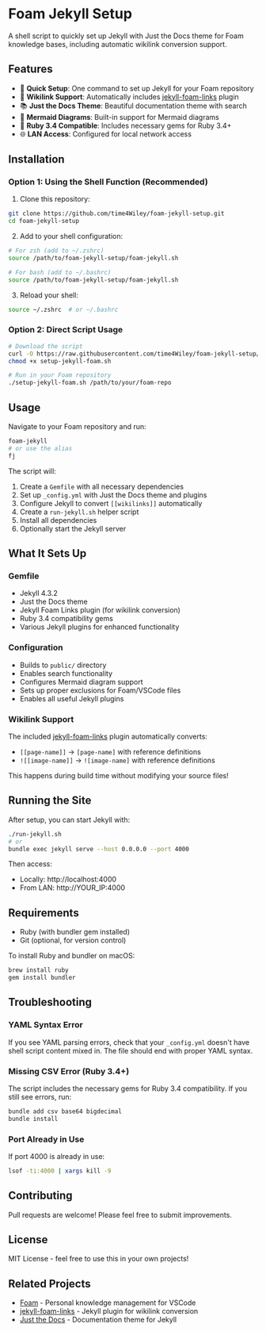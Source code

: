 # Foam Jekyll Setup

A shell script to quickly set up Jekyll with Just the Docs theme for Foam knowledge bases, including automatic wikilink conversion support.

## Features

- 🚀 **Quick Setup**: One command to set up Jekyll for your Foam repository
- 🔗 **Wikilink Support**: Automatically includes [jekyll-foam-links](https://github.com/time4Wiley/jekyll-foam-links) plugin
- 📚 **Just the Docs Theme**: Beautiful documentation theme with search
- 🎨 **Mermaid Diagrams**: Built-in support for Mermaid diagrams
- 💎 **Ruby 3.4 Compatible**: Includes necessary gems for Ruby 3.4+
- 🌐 **LAN Access**: Configured for local network access

## Installation

### Option 1: Using the Shell Function (Recommended)

1. Clone this repository:
```bash
git clone https://github.com/time4Wiley/foam-jekyll-setup.git
cd foam-jekyll-setup
```

2. Add to your shell configuration:
```bash
# For zsh (add to ~/.zshrc)
source /path/to/foam-jekyll-setup/foam-jekyll.sh

# For bash (add to ~/.bashrc)
source /path/to/foam-jekyll-setup/foam-jekyll.sh
```

3. Reload your shell:
```bash
source ~/.zshrc  # or ~/.bashrc
```

### Option 2: Direct Script Usage

```bash
# Download the script
curl -O https://raw.githubusercontent.com/time4Wiley/foam-jekyll-setup/main/setup-jekyll-foam.sh
chmod +x setup-jekyll-foam.sh

# Run in your Foam repository
./setup-jekyll-foam.sh /path/to/your/foam-repo
```

## Usage

Navigate to your Foam repository and run:

```bash
foam-jekyll
# or use the alias
fj
```

The script will:
1. Create a `Gemfile` with all necessary dependencies
2. Set up `_config.yml` with Just the Docs theme and plugins
3. Configure Jekyll to convert `[[wikilinks]]` automatically
4. Create a `run-jekyll.sh` helper script
5. Install all dependencies
6. Optionally start the Jekyll server

## What It Sets Up

### Gemfile
- Jekyll 4.3.2
- Just the Docs theme
- Jekyll Foam Links plugin (for wikilink conversion)
- Ruby 3.4 compatibility gems
- Various Jekyll plugins for enhanced functionality

### Configuration
- Builds to `public/` directory
- Enables search functionality
- Configures Mermaid diagram support
- Sets up proper exclusions for Foam/VSCode files
- Enables all useful Jekyll plugins

### Wikilink Support
The included [jekyll-foam-links](https://github.com/time4Wiley/jekyll-foam-links) plugin automatically converts:
- `[[page-name]]` → `[page-name]` with reference definitions
- `![[image-name]]` → `![image-name]` with reference definitions

This happens during build time without modifying your source files!

## Running the Site

After setup, you can start Jekyll with:

```bash
./run-jekyll.sh
# or
bundle exec jekyll serve --host 0.0.0.0 --port 4000
```

Then access:
- Locally: http://localhost:4000
- From LAN: http://YOUR_IP:4000

## Requirements

- Ruby (with bundler gem installed)
- Git (optional, for version control)

To install Ruby and bundler on macOS:
```bash
brew install ruby
gem install bundler
```

## Troubleshooting

### YAML Syntax Error
If you see YAML parsing errors, check that your `_config.yml` doesn't have shell script content mixed in. The file should end with proper YAML syntax.

### Missing CSV Error (Ruby 3.4+)
The script includes the necessary gems for Ruby 3.4 compatibility. If you still see errors, run:
```bash
bundle add csv base64 bigdecimal
bundle install
```

### Port Already in Use
If port 4000 is already in use:
```bash
lsof -ti:4000 | xargs kill -9
```

## Contributing

Pull requests are welcome! Please feel free to submit improvements.

## License

MIT License - feel free to use this in your own projects!

## Related Projects

- [Foam](https://foambubble.github.io/foam/) - Personal knowledge management for VSCode
- [jekyll-foam-links](https://github.com/time4Wiley/jekyll-foam-links) - Jekyll plugin for wikilink conversion
- [Just the Docs](https://just-the-docs.github.io/just-the-docs/) - Documentation theme for Jekyll